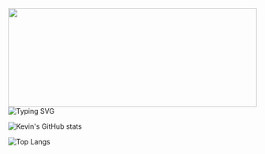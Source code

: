 <div id="header" align="center" style="width: 100%; height: 200px; overflow: hidden;">
  <img src="https://media.giphy.com/media/RLj6dWiZoK2izOGVzs/giphy.gif" width="100%" height="200px" style="width:100%; height:200px;object-fit:cover;"/>
</div>

<img src="https://readme-typing-svg.herokuapp.com?font=Fira+Code&duration=2000&color=00FFFF&center=true&multiline=true&repeat=false&width=100%&height=100&lines=Eat;Sleep;Code" alt="Typing SVG" />

![Kevin's GitHub stats](https://github-readme-stats.vercel.app/api?username=kevinbroome&show_icons=true&theme=tokyonight&border_radius=20&border_color=000&hide=stars,contribs)

![Top Langs](https://github-readme-stats.vercel.app/api/top-langs/?username=kevinbroome&layout=donut&theme=tokyonight&border_color=000)


